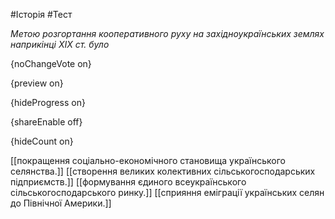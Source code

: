 #Історія #Тест

*Метою розгортання кооперативного руху на західноукраїнських землях наприкінці ХІХ ст. було*

{noChangeVote on}

{preview on}

{hideProgress on}

{shareEnable off}

{hideCount on}

[[покращення соціально-економічного становища українського селянства.]]
[[створення великих колективних сільськогосподарських підприємств.]]
[[формування єдиного всеукраїнського сільськогосподарського ринку.]]
[[сприяння еміграції українських селян до Північної Америки.]]
